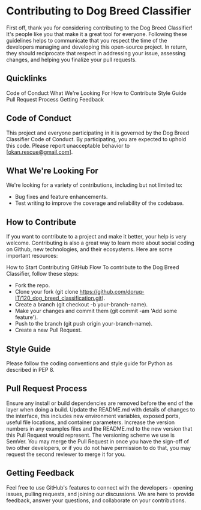# Contributing to Dog Breed Classifier
First off, thank you for considering contributing to the Dog Breed Classifier! It's people like you that make it a great tool for everyone.
Following these guidelines helps to communicate that you respect the time of the developers managing and developing this open-source project. In return, they should reciprocate that respect in addressing your issue, assessing changes, and helping you finalize your pull requests.

## Quicklinks
  Code of Conduct
  What We're Looking For
  How to Contribute
  Style Guide
  Pull Request Process
  Getting Feedback
  
## Code of Conduct
This project and everyone participating in it is governed by the Dog Breed Classifier Code of Conduct. By participating, you are expected to uphold this code. Please report unacceptable behavior to [okan.rescue@gmail.com].

## What We're Looking For
We're looking for a variety of contributions, including but not limited to:

- Bug fixes and feature enhancements.
- Test writing to improve the coverage and reliability of the codebase.

## How to Contribute
If you want to contribute to a project and make it better, your help is very welcome. Contributing is also a great way to learn more about social coding on Github, new technologies, and their ecosystems. Here are some important resources:

How to Start Contributing
GitHub Flow
To contribute to the Dog Breed Classifier, follow these steps:

- Fork the repo.
- Clone your fork (git clone https://github.com/doruq-IT/120_dog_breed_classification.git).
- Create a branch (git checkout -b your-branch-name).
- Make your changes and commit them (git commit -am 'Add some feature').
- Push to the branch (git push origin your-branch-name).
- Create a new Pull Request.
## Style Guide
Please follow the coding conventions and style guide for Python as described in PEP 8.

## Pull Request Process
Ensure any install or build dependencies are removed before the end of the layer when doing a build.
Update the README.md with details of changes to the interface, this includes new environment variables, exposed ports, useful file locations, and container parameters.
Increase the version numbers in any examples files and the README.md to the new version that this Pull Request would represent. The versioning scheme we use is SemVer.
You may merge the Pull Request in once you have the sign-off of two other developers, or if you do not have permission to do that, you may request the second reviewer to merge it for you.
## Getting Feedback
Feel free to use GitHub's features to connect with the developers - opening issues, pulling requests, and joining our discussions. We are here to provide feedback, answer your questions, and collaborate on your contributions.
